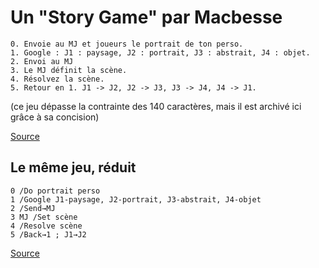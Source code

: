 # Un "Story Game" par Macbesse

```
0. Envoie au MJ et joueurs le portrait de ton perso.
1. Google : J1 : paysage, J2 : portrait, J3 : abstrait, J4 : objet.
2. Envoi au MJ
3. Le MJ définit la scène.
4. Résolvez la scène.
5. Retour en 1. J1 -> J2, J2 -> J3, J3 -> J4, J4 -> J1.
```

(ce jeu dépasse la contrainte des 140 caractères, mais il est archivé ici grâce à sa concision)

[Source](http://www.pandapirate.net/casus/viewtopic.php?f=26&t=24333&start=15#p1218067)

## Le même jeu, réduit

```
0 /Do portrait perso
1 /Google J1-paysage, J2-portrait, J3-abstrait, J4-objet
2 /Send→MJ
3 MJ /Set scène
4 /Resolve scène
5 /Back→1 ; J1→J2
```

[Source](http://www.pandapirate.net/casus/viewtopic.php?f=26&t=24333&start=30#p1218102)

